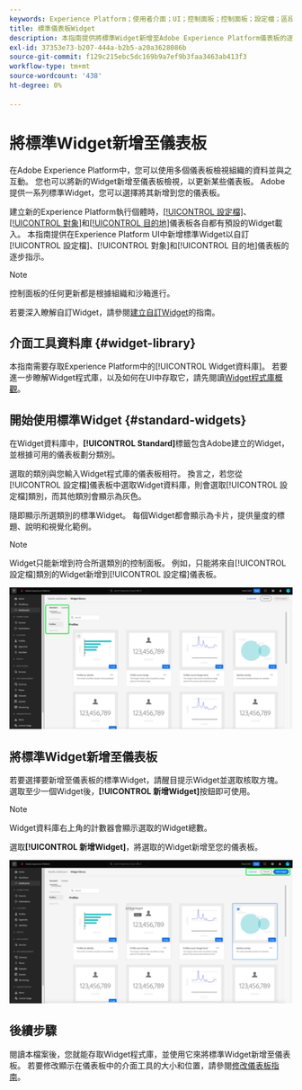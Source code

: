 ```yaml
---
keywords: Experience Platform；使用者介面；UI；控制面板；控制面板；設定檔；區段；目的地；授權使用情況
title: 標準儀表板Widget
description: 本指南提供將標準Widget新增至Adobe Experience Platform儀表板的逐步指示。
exl-id: 37353e73-b207-444a-b2b5-a20a3628086b
source-git-commit: f129c215ebc5dc169b9a7ef9b3faa3463ab413f3
workflow-type: tm+mt
source-wordcount: '438'
ht-degree: 0%

---
```


# 將標準Widget新增至儀表板

在Adobe Experience Platform中，您可以使用多個儀表板檢視組織的資料並與之互動。 您也可以將新的Widget新增至儀表板檢視，以更新某些儀表板。 Adobe提供一系列標準Widget，您可以選擇將其新增到您的儀表板。

建立新的Experience Platform執行個體時，[[!UICONTROL 設定檔]](../guides/profiles.md#default-widgets)、[[!UICONTROL 對象]](../guides/audiences.md#default-widgets)和[[!UICONTROL 目的地]](../guides/destinations.md#default-widgets)儀表板各自都有預設的Widget載入。 本指南提供在Experience Platform UI中新增標準Widget以自訂[!UICONTROL 設定檔]、[!UICONTROL 對象]和[!UICONTROL 目的地]儀表板的逐步指示。

>[!NOTE]
>
>控制面板的任何更新都是根據組織和沙箱進行。

若要深入瞭解自訂Widget，請參閱[建立自訂Widget](custom-widgets.md)的指南。

## 介面工具資料庫 {#widget-library}

本指南需要存取Experience Platform中的[!UICONTROL Widget資料庫]。 若要進一步瞭解Widget程式庫，以及如何在UI中存取它，請先閱讀[Widget程式庫概觀](widget-library.md)。

## 開始使用標準Widget {#standard-widgets}

在Widget資料庫中，**[!UICONTROL Standard]**&#x200B;標籤包含Adobe建立的Widget，並根據可用的儀表板劃分類別。

選取的類別與您輸入Widget程式庫的儀表板相符。 換言之，若您從[!UICONTROL 設定檔]儀表板中選取Widget資料庫，則會選取[!UICONTROL 設定檔]類別，而其他類別會顯示為灰色。

隨即顯示所選類別的標準Widget。 每個Widget都會顯示為卡片，提供量度的標題、說明和視覺化範例。

>[!NOTE]
>
>Widget只能新增到符合所選類別的控制面板。 例如，只能將來自[!UICONTROL 設定檔]類別的Widget新增到[!UICONTROL 設定檔]儀表板。

![標示了「標準」索引標籤和可用類別的Widget程式庫工作區。](../images/customization/standard-widgets.png)

## 將標準Widget新增至儀表板

若要選擇要新增至儀表板的標準Widget，請醒目提示Widget並選取核取方塊。 選取至少一個Widget後，**[!UICONTROL 新增Widget]**&#x200B;按鈕即可使用。

>[!NOTE]
>
>Widget資料庫右上角的計數器會顯示選取的Widget總數。

選取&#x200B;**[!UICONTROL 新增Widget]**，將選取的Widget新增至您的儀表板。

![已選取Widget的Widget程式庫工作區，並反白顯示「新增Widget」和「取消」。](../images/customization/add-widget.png)

## 後續步驟

閱讀本檔案後，您就能存取Widget程式庫，並使用它來將標準Widget新增至儀表板。 若要修改顯示在儀表板中的介面工具的大小和位置，請參閱[修改儀表板指南](modify.md)。
